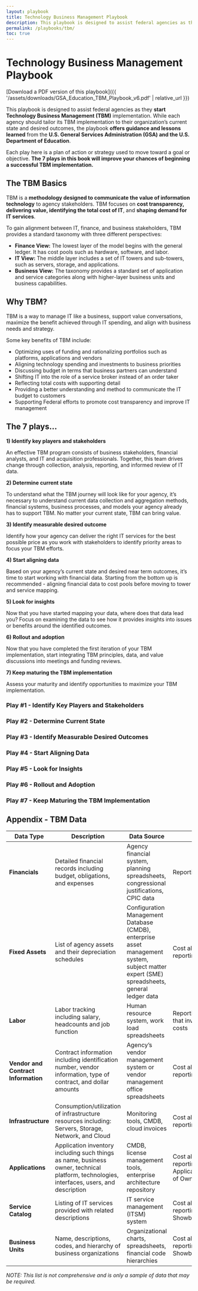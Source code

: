 ```yaml
---
layout: playbook
title: Technology Business Management Playbook
description: This playbook is designed to assist federal agencies as they start Technology Business Management (TBM) implementation. While each agency should tailor its TBM implementation to their organization’s current state and desired outcomes, the playbook offers guidance and lessons learned from the U.S. General Services Administration (GSA) and the U.S. Department of Education.
permalink: /playbooks/tbm/
toc: true
---
```


# Technology Business Management Playbook

[Download a PDF version of this playbook]({{ '/assets/downloads/GSA_Education_TBM_Playbook_v6.pdf' | relative_url }})

This playbook is designed to assist federal agencies as they **start Technology Business Management (TBM)** implementation. While each agency should tailor its TBM implementation to their organization’s current state and desired outcomes, the playbook **offers guidance and lessons learned** from the **U.S. General Services Administration (GSA) and the U.S. Department of Education**.

Each play here is a plan of action or strategy used to move toward a goal or objective. **The 7 plays in this book will improve your chances of beginning a successful TBM implementation.**

## The TBM Basics

TBM is a **methodology designed to communicate the value of information technology** to agency stakeholders. TBM focuses on **cost transparency, delivering value, identifying the total cost of IT**, and **shaping demand for IT services**.

To gain alignment between IT, finance, and business stakeholders, TBM provides a standard taxonomy with three different perspectives:

* **Finance View:** The lowest layer of the model begins with the general ledger. It has cost pools such as hardware, software, and labor.
* **IT View:** The middle layer includes a set of IT towers and sub-towers, such as servers, storage, and applications.
* **Business View:** The taxonomy provides a standard set of application and service categories along with higher-layer business units and business capabilities.

## Why TBM?

TBM is a way to manage IT like a business, support value conversations, maximize the benefit achieved through IT spending, and align with business needs and strategy.

Some key benefits of TBM include:

* Optimizing uses of funding and rationalizing portfolios such as platforms, applications and vendors
* Aligning technology spending and investments to business priorities
* Discussing budget in terms that business partners can understand
* Shifting IT into the role of a service broker instead of an order taker
* Reflecting total costs with supporting detail
* Providing a better understanding and method to communicate the IT budget to customers
* Supporting Federal efforts to promote cost transparency and improve IT management

## The 7 plays...

**1) Identify key players and stakeholders**

An effective TBM program consists of business stakeholders, financial analysts, and IT and acquisition professionals. Together, this team drives change through collection, analysis, reporting, and informed review of IT data.

**2) Determine current state**

To understand what the TBM journey will look like for your agency, it’s necessary to understand current data collection and aggregation methods, financial systems, business processes, and models your agency already has to support TBM. No matter your current state, TBM can bring value.

**3) Identify measurable desired outcome**

Identify how your agency can deliver the right IT services for the best possible price as you work with stakeholders to identify priority areas to focus your TBM efforts.

**4) Start aligning data**

Based on your agency’s current state and desired near term outcomes, it’s time to start working with financial data. Starting from the bottom up is recommended - aligning financial data to cost pools before moving to tower and service mapping.

**5) Look for insights**

Now that you have started mapping your data, where does that data lead you? Focus on examining the data to see how it provides insights into issues or benefits around the identified outcomes.

**6) Rollout and adoption**

Now that you have completed the first iteration of your TBM implementation, start integrating TBM principles, data, and value discussions into meetings and funding reviews.

**7) Keep maturing the TBM implementation**

Assess your maturity and identify opportunities to maximize your TBM implementation.

### Play #1 - Identify Key Players and Stakeholders

### Play #2 - Determine Current State

### Play #3 - Identify Measurable Desired Outcomes

### Play #4 - Start Aligning Data

### Play #5 - Look for Insights

### Play #6 - Rollout and Adoption

### Play #7 - Keep Maturing the TBM Implementation

## Appendix - TBM Data

Data Type|Description|Data Source|Used for
---------|-----------|-----------|--------
**Financials**|Detailed financial records including budget, obligations, and expenses|Agency financial system, planning spreadsheets, congressional justifications, CPIC data|Reporting and metrics
**Fixed Assets**|List of agency assets and their depreciation schedules|Configuration Management Database (CMDB), enterprise asset management system, subject matter expert (SME) spreadsheets, general ledger data|Cost allocation, reporting, and metrics
**Labor**|Labor tracking including salary, headcounts and job function|Human resource system, work load spreadsheets|Reporting and metrics that involve personnel costs
**Vendor and Contract Information**|Contract information including identification number, vendor information, type of contract, and dollar amounts|Agency’s vendor management system or vendor management office spreadsheets|Cost allocation, reporting, and metrics
**Infrastructure**|Consumption/utilization of infrastructure resources including: Servers, Storage, Network, and Cloud|Monitoring tools, CMDB, cloud invoices|Cost allocation, reporting, and metrics.
**Applications**|Application inventory including such things as name, business owner, technical platform, technologies, interfaces, users, and description|CMDB, license management tools, enterprise architecture repository|Cost allocation, reporting, and metrics. Application Total Cost of Ownership (TCO)
**Service Catalog**|Listing of IT services provided with related descriptions|IT service management (ITSM) system|Cost allocation, reporting, and metrics. Showback/chargeback
**Business Units**|Name, descriptions, codes, and hierarchy of business organizations|Organizational charts, spreadsheets, financial code hierarchies|Cost allocation, reporting, and metrics. Showback/chargeback

_NOTE: This list is not comprehensive and is only a sample of data that may be required._
